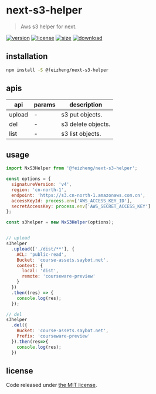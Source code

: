 # next-s3-helper
> Aws s3 helper for next.

[![version][version-image]][version-url]
[![license][license-image]][license-url]
[![size][size-image]][size-url]
[![download][download-image]][download-url]

## installation
```bash
npm install -S @feizheng/next-s3-helper
```

## apis
| api    | params | description        |
| ------ | ------ | ------------------ |
| upload | -      | s3 put objects.    |
| del    | -      | s3 delete objects. |
| list   | -      | s3 list objects.   |

## usage
```js
import NxS3Helper from '@feizheng/next-s3-helper';

const options = {
  signatureVersion: 'v4',
  region: 'cn-north-1',
  endpoint: 'https://s3.cn-north-1.amazonaws.com.cn',
  accessKeyId: process.env['AWS_ACCESS_KEY_ID'],
  secretAccessKey: process.env['AWS_SECRET_ACCESS_KEY']
};

const s3helper = new NxS3Helper(options);


// upload
s3helper
  .upload(['./dist/**'], {
    ACL: 'public-read',
    Bucket: 'course-assets.saybot.net',
    context: {
      local: 'dist',
      remote: 'courseware-preview'
    }
  })
  .then((res) => {
    console.log(res);
  });

// del
s3helper
  .del({
    Bucket: 'course-assets.saybot.net',
    Prefix: 'courseware-preview'
  }).then(res=>{
    console.log(res);
  })
```

## license
Code released under [the MIT license](https://github.com/afeiship/next-s3-helper/blob/master/LICENSE.txt).

[version-image]: https://img.shields.io/npm/v/@feizheng/next-s3-helper
[version-url]: https://npmjs.org/package/@feizheng/next-s3-helper

[license-image]: https://img.shields.io/npm/l/@feizheng/next-s3-helper
[license-url]: https://github.com/afeiship/next-s3-helper/blob/master/LICENSE.txt

[size-image]: https://img.shields.io/bundlephobia/minzip/@feizheng/next-s3-helper
[size-url]: https://github.com/afeiship/next-s3-helper/blob/master/dist/next-s3-helper.min.js

[download-image]: https://img.shields.io/npm/dm/@feizheng/next-s3-helper
[download-url]: https://www.npmjs.com/package/@feizheng/next-s3-helper
